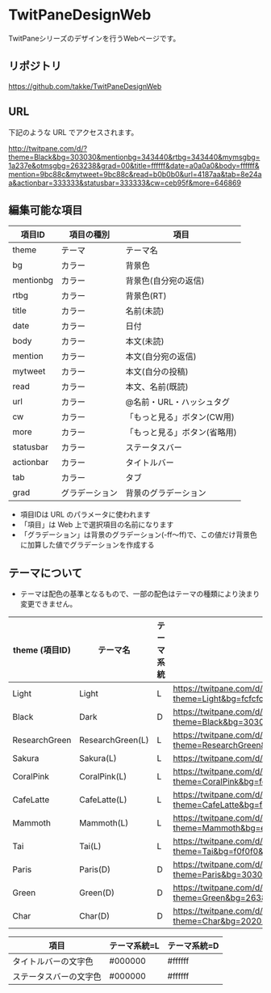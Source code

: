 # TwitPaneDesignWeb

TwitPaneシリーズのデザインを行うWebページです。

## リポジトリ

https://github.com/takke/TwitPaneDesignWeb

## URL

下記のような URL でアクセスされます。

http://twitpane.com/d/?theme=Black&bg=303030&mentionbg=343440&rtbg=343440&mymsgbg=1a237e&otmsgbg=263238&grad=00&title=ffffff&date=a0a0a0&body=ffffff&mention=9bc88c&mytweet=9bc88c&read=b0b0b0&url=4187aa&tab=8e24aa&actionbar=333333&statusbar=333333&cw=ceb95f&more=646869

## 編集可能な項目

| 項目ID | 項目の種別 | 項目 |
| --- | --- | --- |
| theme     | テーマ | テーマ名 |
| bg        | カラー | 背景色
| mentionbg | カラー | 背景色(自分宛の返信)
| rtbg      | カラー | 背景色(RT)
| title     | カラー | 名前(未読)
| date      | カラー | 日付
| body      | カラー | 本文(未読)
| mention   | カラー | 本文(自分宛の返信)
| mytweet   | カラー | 本文(自分の投稿)
| read      | カラー | 本文、名前(既読)
| url       | カラー | @名前・URL・ハッシュタグ
| cw        | カラー | 「もっと見る」ボタン(CW用)
| more      | カラー | 「もっと見る」ボタン(省略用)
| statusbar | カラー | ステータスバー
| actionbar | カラー | タイトルバー
| tab       | カラー | タブ
| grad      | グラデーション | 背景のグラデーション

- 項目IDは URL のパラメータに使われます
- 「項目」は Web 上で選択項目の名前になります
- 「グラデーション」は背景のグラデーション(-ff～ff)で、この値だけ背景色に加算した値でグラデーションを作成する

## テーマについて

- テーマは配色の基準となるもので、一部の配色はテーマの種類により決まり変更できません。

| theme (項目ID) | テーマ名 | テーマ系統 | デフォルト値のURL |
| --- | --- | --- | --- |
| Light          | Light                 | L | https://twitpane.com/d/?theme=Light&bg=fcfcfc&mentionbg=f8f0f0&rtbg=f0f0ff&mymsgbg=f0f0ff&otmsgbg=f8f0f0&title=000000&date=888888&body=000000&mention=009944&mytweet=009944&read=505050&url=2477b3&tab=33b5e5&actionbar=e6e6e6&statusbar=333333&cw=ffe164&more=8f9193 |
| Black          | Dark                  | D | https://twitpane.com/d/?theme=Black&bg=303030&mentionbg=343440&rtbg=343440&mymsgbg=1a237e&otmsgbg=263238&title=ffffff&date=a0a0a0&body=ffffff&mention=9bc88c&mytweet=9bc88c&read=b0b0b0&url=4187aa&tab=33b5e5&actionbar=333333&statusbar=333333&cw=ceb95f&more=646869
| ResearchGreen  | ResearchGreen(L)      | L | https://twitpane.com/d/?theme=ResearchGreen&bg=fcfcfc&mentionbg=e4f1e3&rtbg=e0e0e0&mymsgbg=f0f0ff&otmsgbg=f8f0f0&title=000000&date=5b5b5b&body=000000&mention=009944&mytweet=009944&read=000000&url=1478ff&tab=4da166&actionbar=83c095&statusbar=333333&cw=ffe164&more=8f9193
| Sakura         | Sakura(L)             | L | https://twitpane.com/d/?theme=Sakura&bg=fff0f7&mentionbg=fff8f8&rtbg=f0f0ff&mymsgbg=f0f0ff&otmsgbg=f8f0f0&title=66665e&date=9ca274&body=944855&mention=f27318&mytweet=f27318&read=9ca274&url=2477b3&tab=e5a0bc&actionbar=ffd4d9&statusbar=ffd4d9&cw=ffe164&more=8f9193
| CoralPink      | CoralPink(L)          | L | https://twitpane.com/d/?theme=CoralPink&bg=fcfcfc&mentionbg=f8f0f0&rtbg=e0e0e0&mymsgbg=f0f0ff&otmsgbg=f8f0f0&title=000000&date=5b5b5b&body=000000&mention=009944&mytweet=009944&read=000000&url=1478ff&tab=ff9595&actionbar=ffb2b2&statusbar=333333&cw=ffe164&more=8f9193
| CafeLatte      | CafeLatte(L)          | L | https://twitpane.com/d/?theme=CafeLatte&bg=fcfcfc&mentionbg=f8f0f0&rtbg=e0e0e0&mymsgbg=f0f0ff&otmsgbg=f8f0f0&title=000000&date=5b5b5b&body=000000&mention=009944&mytweet=009944&read=000000&url=1478ff&tab=a4816e&actionbar=d0b1a2&statusbar=333333&cw=ffe164&more=8f9193
| Mammoth        | Mammoth(L)            | L | https://twitpane.com/d/?theme=Mammoth&bg=e9dddf&mentionbg=f8f0f0&rtbg=e0e0e0&mymsgbg=f0f0ff&otmsgbg=f8f0f0&title=000000&date=585858&body=000000&mention=009944&mytweet=009944&read=000000&url=1478ff&tab=655454&actionbar=b5a0a0&statusbar=333333&cw=ffe164&more=8f9193
| Tai            | Tai(L)                | L | https://twitpane.com/d/?theme=Tai&bg=f0f0f0&mentionbg=f8f0f0&rtbg=e0e0e0&mymsgbg=f0f0ff&otmsgbg=f8f0f0&title=000000&date=585858&body=000000&mention=009944&mytweet=009944&read=000000&url=1478ff&tab=655454&actionbar=b5a0a0&statusbar=333333&cw=ffe164&more=8f9193
| Paris          | Paris(D)              | D | https://twitpane.com/d/?theme=Paris&bg=303030&mentionbg=343440&rtbg=343440&mymsgbg=1a237e&otmsgbg=263238&grad=-10&title=decfa6&date=14a589&body=decfa6&mention=f94b06&mytweet=f94b06&read=baae8c&url=14a589&tab=1f446a&actionbar=1f446a&statusbar=1f446a&cw=ceb95f&more=646869
| Green          | Green(D)              | D | https://twitpane.com/d/?theme=Green&bg=263838&mentionbg=263838&rtbg=263838&mymsgbg=1a237e&otmsgbg=263238&grad=-10&title=177975&date=b9b9b9&body=dfdfdf&mention=7bb026&mytweet=7bb026&read=e3e3e3&url=419190&tab=1c908b&actionbar=1c908b&statusbar=1c908b&cw=ceb95f&more=646869
| Char           | Char(D)               | D | https://twitpane.com/d/?theme=Char&bg=202020&mentionbg=202020&rtbg=202020&mymsgbg=1a237e&otmsgbg=263238&grad=-10&title=a0a0a0&date=a0a0a0&body=ffffff&mention=ff4444&mytweet=ff4444&read=a0a0a0&url=f2aab2&tab=771818&actionbar=ff4444&statusbar=ff4444&cw=ceb95f&more=646869

| 項目 | テーマ系統=L | テーマ系統=D |
| --- | --- | ---
| タイトルバーの文字色 | #000000 | #ffffff
| ステータスバーの文字色 | #000000 | #ffffff
